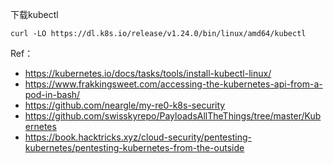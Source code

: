 下载kubectl

```
curl -LO https://dl.k8s.io/release/v1.24.0/bin/linux/amd64/kubectl
```


Ref：
- https://kubernetes.io/docs/tasks/tools/install-kubectl-linux/
- https://www.frakkingsweet.com/accessing-the-kubernetes-api-from-a-pod-in-bash/
- https://github.com/neargle/my-re0-k8s-security
- https://github.com/swisskyrepo/PayloadsAllTheThings/tree/master/Kubernetes
- https://book.hacktricks.xyz/cloud-security/pentesting-kubernetes/pentesting-kubernetes-from-the-outside
